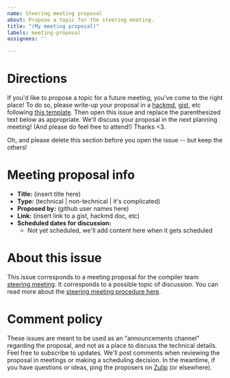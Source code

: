 ```yaml
---
name: Steering meeting proposal
about: Propose a topic for the steering meeting.
title: "(My meeting proposal)"
labels: meeting-proposal
assignees: ''

---
```


# Directions

If you'd like to propose a topic for a future meeting, you've come to
the right place! To do so, please write-up your proposal in a
[hackmd], [gist], etc following [this template]. Then open this issue
and replace the parenthesized text below as appropriate. We'll discuss
your proposal in the next planning meeting! (And please do feel free
to attend!)  Thanks <3.

Oh, and please delete this section before you open the issue -- but
keep the others!

# Meeting proposal info

- **Title:** (insert title here)
- **Type:** (technical | non-technical | it's complicated)
- **Proposed by:** (github user names here)
- **Link:** (insert link to a gist, hackmd doc, etc)
- **Scheduled dates for discussion:**
  - Not yet scheduled, we'll add content here when it gets scheduled

# About this issue

This issue corresponds to a meeting proposal for the compiler team
[steering meeting][]. It corresponds to a possible topic of
discussion. You can read more about the [steering meeting procedure
here][proc].

# Comment policy

These issues are meant to be used as an "announcements channel"
regarding the proposal, and not as a place to discuss the technical
details. Feel free to subscribe to updates. We'll post comments when
reviewing the proposal in meetings or making a scheduling decision.
In the meantime, if you have questions or ideas, ping the proposers
on [Zulip] (or elsewhere).

[Zulip]: https://github.com/rust-lang/compiler-team/blob/master/content/about/chat-platform.md
[steering meeting]: https://github.com/rust-lang/compiler-team/blob/master/content/about/steering-meeting.md
[proc]: https://github.com/rust-lang/compiler-team/blob/master/content/procedures/steering-meeting.md
[this template]: https://github.com/rust-lang/compiler-team/blob/master/content/proposals/_index.md
[hackmd]: https://hackmd.io/
[gist]: https://gist.github.com/
